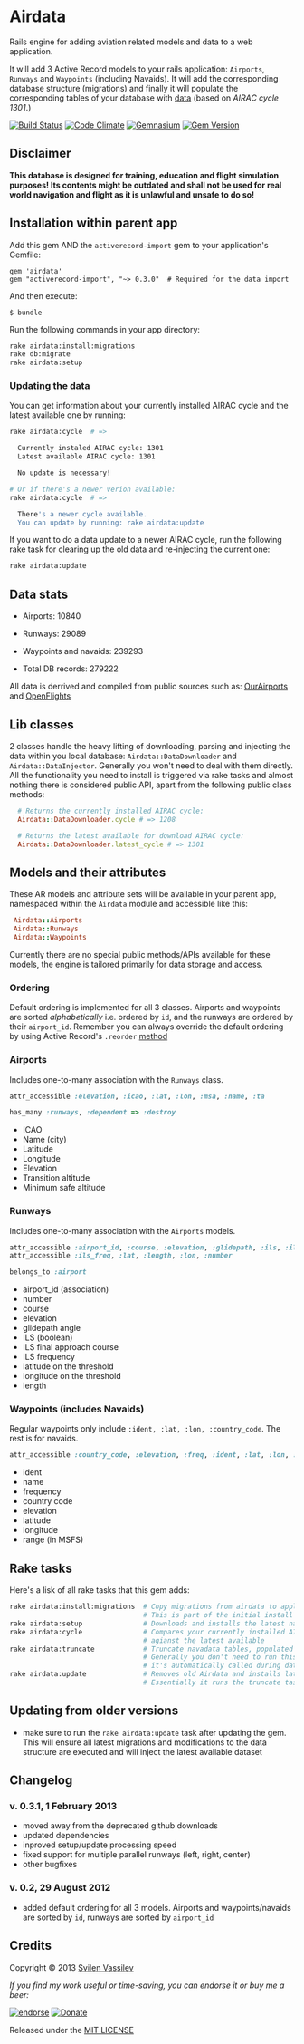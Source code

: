 # Airdata

Rails engine for adding aviation related models and data to a web application.

It will add 3 Active Record models to your rails application: `Airports`, `Runways`
and `Waypoints` (including Navaids). It will add the corresponding database
structure (migrations) and finally it will populate the corresponding tables of
your database with [data](#data-stats) (based on *AIRAC cycle 1301*.)

[![Build Status](https://secure.travis-ci.org/tarakanbg/airdata.png)](http://travis-ci.org/tarakanbg/airdata)
[![Code Climate](https://codeclimate.com/github/tarakanbg/airdata.png)](https://codeclimate.com/github/tarakanbg/airdata)
[![Gemnasium](https://gemnasium.com/tarakanbg/airdata.png?travis)](https://gemnasium.com/tarakanbg/airdata)
[![Gem Version](https://badge.fury.io/rb/airdata.png)](http://badge.fury.io/rb/airdata)

## Disclaimer

**This database is designed for training, education and flight simulation purposes! Its contents might be outdated
and shall not be used for real world navigation and flight as it is unlawful and unsafe to do so!**

## Installation within parent app

Add this gem AND the `activerecord-import` gem to your application's Gemfile:

    gem 'airdata'
    gem "activerecord-import", "~> 0.3.0"  # Required for the data import

And then execute:

    $ bundle

Run the following commands in your app directory:

```sh
rake airdata:install:migrations
rake db:migrate
rake airdata:setup
```

### Updating the data

You can get information about your currently installed AIRAC cycle and the
latest available one by running:

```sh
rake airdata:cycle  # =>

  Currently instaled AIRAC cycle: 1301
  Latest available AIRAC cycle: 1301

  No update is necessary!

# Or if there's a newer verion available:
rake airdata:cycle  # =>

  There's a newer cycle available.
  You can update by running: rake airdata:update
```

If you want to do a data update to a newer AIRAC cycle, run the following
rake task for clearing up the old data and re-injecting the current one:

```sh
rake airdata:update
```

## Data stats

* Airports: 10840
* Runways: 29089
* Waypoints and navaids: 239293

* Total DB records: 279222

All data is derrived and compiled from public sources such as:
[OurAirports](http://www.ourairports.com/data/) and
[OpenFlights](http://openflights.org/data.html)

## Lib classes

2 classes handle the heavy lifting of downloading, parsing and injecting the data
within you local database: `Airdata::DataDownloader` and `Airdata::DataInjector`.
Generally you won't need to deal with them directly. All the functionality you
need to install is triggered via rake tasks and almost nothing there is
considered public API, apart from the following public class methods:

```ruby
  # Returns the currently installed AIRAC cycle:
  Airdata::DataDownloader.cycle # => 1208

  # Returns the latest available for download AIRAC cycle:
  Airdata::DataDownloader.latest_cycle # => 1301
```

## Models and their attributes

These AR models and attribute sets will be available in your parent app,
namespaced within the `Airdata` module and accessible like this:

```ruby
 Airdata::Airports
 Airdata::Runways
 Airdata::Waypoints
```
Currently there are no special public methods/APIs available for these models,
the engine is tailored primarily for data storage and access.

### Ordering

Default ordering is implemented for all 3 classes. Airports and waypoints are
sorted *alphabetically* i.e. ordered by `id`, and the runways are ordered by their
`airport_id`. Remember you can always override the default ordering by using Active
Record's `.reorder` [method](http://guides.rubyonrails.org/active_record_querying.html#ordering)

### Airports

Includes one-to-many association with the `Runways` class.

```ruby
attr_accessible :elevation, :icao, :lat, :lon, :msa, :name, :ta

has_many :runways, :dependent => :destroy
```
* ICAO
* Name (city)
* Latitude
* Longitude
* Elevation
* Transition altitude
* Minimum safe altitude

### Runways

Includes one-to-many association with the `Airports` models.

```ruby
attr_accessible :airport_id, :course, :elevation, :glidepath, :ils, :ils_fac
attr_accessible :ils_freq, :lat, :length, :lon, :number

belongs_to :airport
```

* airport_id (association)
* number
* course
* elevation
* glidepath angle
* ILS (boolean)
* ILS final approach course
* ILS frequency
* latitude on the threshold
* longitude on the threshold
* length

### Waypoints (includes Navaids)

Regular waypoints only include `:ident, :lat, :lon, :country_code`. The rest is
for navaids.

```ruby
attr_accessible :country_code, :elevation, :freq, :ident, :lat, :lon, :name, :range
```

* ident
* name
* frequency
* country code
* elevation
* latitude
* longitude
* range (in MSFS)

## Rake tasks

Here's a lisk of all rake tasks that this gem adds:

```sh
rake airdata:install:migrations  # Copy migrations from airdata to application.
                                 # This is part of the initial install process.
rake airdata:setup               # Downloads and installs the latest navdata
rake airdata:cycle               # Compares your currently installed AIRAC cycle
                                 # agianst the latest available
rake airdata:truncate            # Truncate navadata tables, populated by Airdata.
                                 # Generally you don't need to run this separately,
                                 # it's automatically called during data updates
rake airdata:update              # Removes old Airdata and installs latest available
                                 # Essentially it runs the truncate task followed by the setup

```

## Updating from older versions

* make sure to run the `rake airdata:update` task after updating the gem. This
  will ensure all latest migrations and modifications to the data structure are
  executed and will inject the latest available dataset

## Changelog

### v. 0.3.1, 1 February 2013

* moved away from the deprecated github downloads
* updated dependencies
* inproved setup/update processing speed
* fixed support for multiple parallel runways (left, right, center)
* other bugfixes

### v. 0.2, 29 August 2012

* added default ordering for all 3 models. Airports and waypoints/navaids are
sorted by `id`, runways are sorted by `airport_id`

## Credits

Copyright © 2013 [Svilen Vassilev](http://svilen.rubystudio.net)

*If you find my work useful or time-saving, you can endorse it or buy me a beer:*

[![endorse](http://api.coderwall.com/svilenv/endorsecount.png)](http://coderwall.com/svilenv)
[![Donate](https://www.paypalobjects.com/en_US/i/btn/btn_donate_SM.gif)](https://www.paypal.com/cgi-bin/webscr?cmd=_s-xclick&hosted_button_id=5FR7AQA4PLD8A)

Released under the [MIT LICENSE](https://github.com/tarakanbg/airdata/blob/master/LICENSE)
